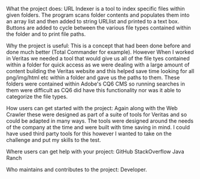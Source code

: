 What the project does:
      URL Indexer is a tool to index specific files within given folders. The program scans folder contents and populates them into an array list and then added to string URLlist and printed to a text box. 
      Buttons are added to cycle between the various file types contained within the folder and to print file paths.  

Why the project is useful:
      This is a concept that had been done before and done much better (Total Commander for example). However When I worked in Veritas we needed a tool that would give us all of the file tyes contained within a folder for quick access
      as we were dealing with a large amount of content building the Veritas website and this helped save time looking for all png/img/html etc within a folder and gave us the paths to them. These folders were contained within Adobe's CQ6 CMS so running searches in them were difficult as CQ6 did have this functionality nor was it able to categorize the file types.

How users can get started with the project:
     Again along with the Web Crawler these were designed as part of a suite of tools for Veritas and so could be adapted in many ways. The tools were designed around the needs of the company at the time and were built with time saving in mind. I could have used third party tools for this however I wanted to take on the challenge and put my skills to the test. 


Where users can get help with your project:
     GitHub
     StackOverflow
     Java Ranch


Who maintains and contributes to the project: Developer.
